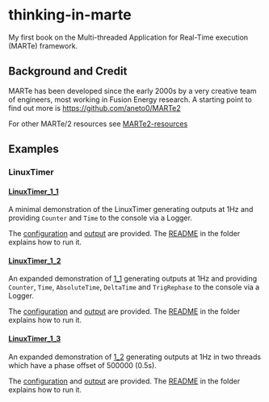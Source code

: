# thinking-in-marte

My first book on the Multi-threaded Application for Real-Time execution (MARTe) framework.

## Background and Credit

MARTe has been developed since the early 2000s by a very creative team of engineers, most 
working in Fusion Energy research.  A starting point to find out more is https://github.com/aneto0/MARTe2

For other MARTe/2 resources see [MARTe2-resources](MARTe2_Resources.md)

## Examples

### LinuxTimer

#### [LinuxTimer_1_1](Examples/LinuxTimer/Configurations/LinuxTimer_1_1.cfg)

A minimal demonstration of the LinuxTimer generating outputs at 1Hz and providing `Counter` and `Time` 
to the console via a Logger.

The [configuration][11C] and [output][11O] are provided.  The [README][11R] in the folder explains how to run it.

[11C]: https://github.com/AdamVStephen/thinking-in-marte/tree/main/Examples/LinuxTimer/Configurations/LinuxTimer_1_1.cfg
[11O]: https://github.com/AdamVStephen/thinking-in-marte/tree/main/Examples/LinuxTimer/Output/LinuxTimer_1_1.out
[11R]: https://github.com/AdamVStephen/thinking-in-marte/tree/main/Examples/LinuxTimer/README.md

<!--
-Are [relative links][11rel] supported ?

[11rel]: (Examples/LinuxTimer/Configurations/LinuxTimer_1_1.cfg)

The answer is No!
-->

#### [LinuxTimer_1_2](Examples/LinuxTimer/Configurations/LinuxTimer_1_2.cfg)

An expanded demonstration of [1_1](#LinuxTimer_1_1) generating outputs at 1Hz and providing 
`Counter`, `Time`, `AbsoluteTime`, `DeltaTime` and `TrigRephase`
to the console via a Logger.

The [configuration][12C] and [output][12O] are provided.  The [README][12R] in the folder explains how to run it.

[12C]: https://github.com/AdamVStephen/thinking-in-marte/tree/main/Examples/LinuxTimer/Configurations/LinuxTimer_1_2.cfg
[12O]: https://github.com/AdamVStephen/thinking-in-marte/tree/main/Examples/LinuxTimer/Output/LinuxTimer_1_2.out
[12R]: https://github.com/AdamVStephen/thinking-in-marte/tree/main/Examples/LinuxTimer/README.md


#### [LinuxTimer_1_3](Examples/LinuxTimer/Configurations/LinuxTimer_1_3.cfg)

An expanded demonstration of [1_2](#LinuxTimer_1_2) generating outputs at 1Hz 
in two threads which have a phase offset of 500000 (0.5s).

The [configuration][13C] and [output][13O] are provided.  The [README][13R] in the folder explains how to run it.

[13C]: https://github.com/AdamVStephen/thinking-in-marte/tree/main/Examples/LinuxTimer/Configurations/LinuxTimer_1_3.cfg
[13O]: https://github.com/AdamVStephen/thinking-in-marte/tree/main/Examples/LinuxTimer/Output/LinuxTimer_1_3.out
[13R]: https://github.com/AdamVStephen/thinking-in-marte/tree/main/Examples/LinuxTimer/README.md
